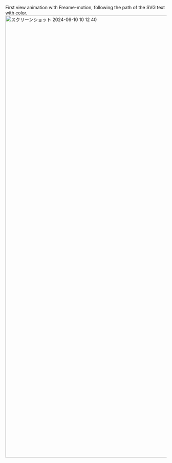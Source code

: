First view animation with Freame-motion, following the path of the SVG text with color.
<img width="1378" alt="スクリーンショット 2024-06-10 10 12 40" src="https://github.com/Arilifecom/animatedTextPath/assets/97996784/5cd4e5c2-1658-4551-826c-0b0c69098175">
